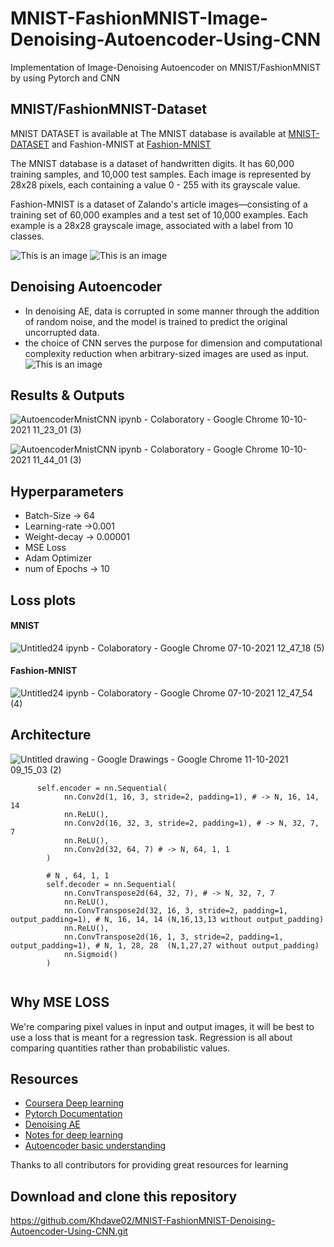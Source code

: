 # MNIST-FashionMNIST-Image-Denoising-Autoencoder-Using-CNN
Implementation of Image-Denoising Autoencoder on MNIST/FashionMNIST by using Pytorch and CNN

## MNIST/FashionMNIST-Dataset
MNIST DATASET is available at
The MNIST database is available at [MNIST-DATASET](http://yann.lecun.com/exdb/mnist/) and Fashion-MNIST at [Fashion-MNIST](https://github.com/zalandoresearch/fashion-mnist)

The MNIST database is a dataset of handwritten digits. It has 60,000 training samples, and 10,000 test samples. Each image is represented by 28x28 pixels, each containing a value 0 - 255 with its grayscale value.

Fashion-MNIST is a dataset of Zalando's article images—consisting of a training set of 60,000 examples and a test set of 10,000 examples. Each example is a 28x28 grayscale image, associated with a label from 10 classes. 

![This is an image](https://encrypted-tbn0.gstatic.com/images?q=tbn:ANd9GcTkdIB5OILwmRSfRB_Qf5-upoObl2WYTIP1_A&usqp=CAU)
![This is an image](https://encrypted-tbn0.gstatic.com/images?q=tbn:ANd9GcRBxb7UywgFVpcIdEWEfolQc9VEm3hDIEpBSg&usqp=CAU)

## Denoising Autoencoder
- In denoising AE, data is corrupted in some manner through the addition of random noise, and the model is trained to predict the original uncorrupted data.
- the choice of CNN serves the purpose for dimension and computational complexity reduction when arbitrary-sized images are used as input.
![This is an image](https://miro.medium.com/max/5160/1*SxwRp9i23OM0Up4sEze1QQ@2x.png)

## Results & Outputs
![AutoencoderMnistCNN ipynb - Colaboratory - Google Chrome 10-10-2021 11_23_01 (3)](https://user-images.githubusercontent.com/87975841/136731578-1425201a-2a9a-43f5-8cbb-cb885a35bfb5.png)

![AutoencoderMnistCNN ipynb - Colaboratory - Google Chrome 10-10-2021 11_44_01 (3)](https://user-images.githubusercontent.com/87975841/136731685-6dc4a90e-e016-424e-bbba-a91ef1a5d4fa.png)

## Hyperparameters
- Batch-Size -> 64
- Learning-rate ->0.001
- Weight-decay -> 0.00001
- MSE Loss
- Adam Optimizer
- num of Epochs -> 10
## Loss plots
#### MNIST
![Untitled24 ipynb - Colaboratory - Google Chrome 07-10-2021 12_47_18 (5)](https://user-images.githubusercontent.com/87975841/136733434-74330e31-b4a8-4423-9622-e6aff43110b5.png)
#### Fashion-MNIST
![Untitled24 ipynb - Colaboratory - Google Chrome 07-10-2021 12_47_54 (4)](https://user-images.githubusercontent.com/87975841/136733468-dc6e3df5-43c1-4648-8e22-c39ed686d3c7.png)

## Architecture
![Untitled drawing - Google Drawings - Google Chrome 11-10-2021 09_15_03 (2)](https://user-images.githubusercontent.com/87975841/136733323-1595d8c0-5431-4654-9cdd-97c6eaa8173d.png)

```
      self.encoder = nn.Sequential(
            nn.Conv2d(1, 16, 3, stride=2, padding=1), # -> N, 16, 14, 14
            nn.ReLU(),
            nn.Conv2d(16, 32, 3, stride=2, padding=1), # -> N, 32, 7, 7
            nn.ReLU(),
            nn.Conv2d(32, 64, 7) # -> N, 64, 1, 1
        )
        
        # N , 64, 1, 1
        self.decoder = nn.Sequential(
            nn.ConvTranspose2d(64, 32, 7), # -> N, 32, 7, 7
            nn.ReLU(),
            nn.ConvTranspose2d(32, 16, 3, stride=2, padding=1, output_padding=1), # N, 16, 14, 14 (N,16,13,13 without output_padding)
            nn.ReLU(),
            nn.ConvTranspose2d(16, 1, 3, stride=2, padding=1, output_padding=1), # N, 1, 28, 28  (N,1,27,27 without output_padding)
            nn.Sigmoid()
        ) 
        
 ```

## Why MSE LOSS
We're comparing pixel values in input and output images, it will be best to use a loss that is meant for a regression task. Regression is all about comparing quantities rather than probabilistic values.
## Resources
- [Coursera Deep learning](https://www.coursera.org/specializations/deep-learning?)
- [Pytorch Documentation](https://pytorch.org/)
- [Denoising AE](https://lilianweng.github.io/lil-log/2018/08/12/from-autoencoder-to-beta-vae.html)
- [Notes for deep learning](https://aman.ai/coursera-dl/)
- [Autoencoder basic understanding](https://www.youtube.com/watch?v=q222maQaPYo&t=104s)

Thanks to all contributors for providing great resources for learning

## Download and clone this repository
https://github.com/Khdave02/MNIST-FashionMNIST-Denoising-Autoencoder-Using-CNN.git
